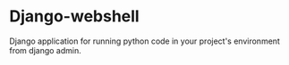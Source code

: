 Django-webshell
===============
Django application for running python code in your project's environment from django admin.
